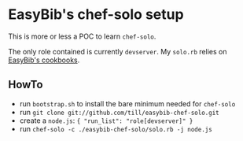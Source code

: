 # EasyBib's chef-solo setup

This is more or less a POC to learn `chef-solo`.

The only role contained is currently `devserver`. My `solo.rb` relies on [EasyBib's cookbooks][cb].

[cb]: http://github.com/till/easybib-cookbooks

## HowTo

 * run `bootstrap.sh` to install the bare minimum needed for `chef-solo`
 * run `git clone git://github.com/till/easybib-chef-solo.git`
 * create a `node.js`: `{ "run_list": "role[devserver]" }`
 * run `chef-solo -c ./easybib-chef-solo/solo.rb -j node.js`